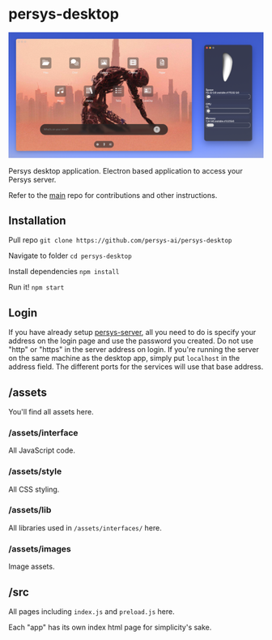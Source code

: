 # persys-desktop

![screenshot](screenshot.png)

Persys desktop application. Electron based application to access your Persys server.

Refer to the [main](https://github.com/persys-ai/persys) repo for contributions and other instructions.

## Installation

Pull repo
`git clone https://github.com/persys-ai/persys-desktop`

Navigate to folder
`cd persys-desktop`

Install dependencies
`npm install`

Run it!
`npm start`

## Login
If you have already setup [persys-server](https://github.com/persys-ai/persys-server),
all you need to do is specify your address on the login page and use the password you created.
Do not use "http" or "https" in the server address on login.
If you're running the server on the same machine as the desktop app, simply put `localhost` in the address field.
The different ports for the services will use that base address.

## /assets
You'll find all assets here.

### /assets/interface
All JavaScript code.

### /assets/style
All CSS styling.

### /assets/lib
All libraries used in `/assets/interfaces/` here.

### /assets/images
Image assets.


## /src
All pages including `index.js` and `preload.js` here.

Each "app" has its own index html page for simplicity's sake.
